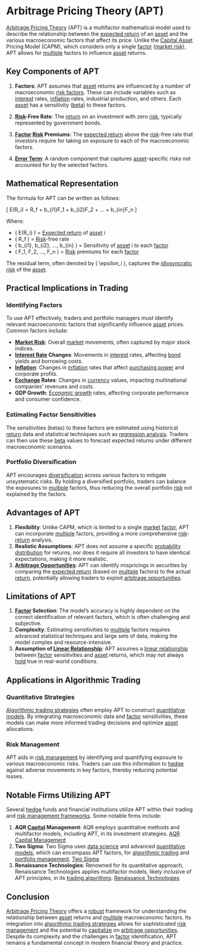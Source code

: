 # Arbitrage Pricing Theory (APT)

[Arbitrage Pricing Theory](../a/arbitrage_pricing_theory.md) (APT) is a multifactor mathematical model used to describe the relationship between the [expected return](../e/expected_return.md) of an [asset](../a/asset.md) and the various macroeconomic factors that affect its price. Unlike the [Capital Asset](../c/capital_asset.md) Pricing Model (CAPM), which considers only a single [factor](../f/factor.md) ([market risk](../m/market_risk.md)), APT allows for [multiple](../m/multiple.md) factors to influence [asset](../a/asset.md) returns.

## Key Components of APT

1. **Factors**: APT assumes that [asset](../a/asset.md) returns are influenced by a number of macroeconomic [risk factors](../r/risk_factors_in_trading.md). These can include variables such as [interest](../i/interest.md) rates, [inflation](../i/inflation.md) rates, industrial production, and others. Each [asset](../a/asset.md) has a sensitivity ([beta](../b/beta.md)) to these factors.

2. **[Risk](../r/risk.md)-Free Rate**: The [return](../r/return.md) on an investment with zero [risk](../r/risk.md), typically represented by government bonds.

3. **[Factor](../f/factor.md) [Risk](../r/risk.md) Premiums**: The [expected return](../e/expected_return.md) above the [risk](../r/risk.md)-free rate that investors require for taking on exposure to each of the macroeconomic factors.

4. **[Error Term](../e/error_term.md)**: A random component that captures [asset](../a/asset.md)-specific risks not accounted for by the selected factors.

## Mathematical Representation

The formula for APT can be written as follows:

\[ E(R_i) = R_f + b_{i1}F_1 + b_{i2}F_2 + ... + b_{in}F_n \]

Where:
- \( E(R_i) \) = [Expected return](../e/expected_return.md) of [asset](../a/asset.md) i
- \( R_f \) = [Risk](../r/risk.md)-free rate
- \( b_{i1}, b_{i2}, ..., b_{in} \) = Sensitivity of [asset](../a/asset.md) i to each [factor](../f/factor.md)
- \( F_1, F_2, ..., F_n \) = [Risk](../r/risk.md) premiums for each [factor](../f/factor.md)

The residual term, often denoted by \( \epsilon_i \), captures the [idiosyncratic risk](../i/idiosyncratic_risk.md) of the [asset](../a/asset.md).

## Practical Implications in Trading

### Identifying Factors

To use APT effectively, traders and portfolio managers must identify relevant macroeconomic factors that significantly influence [asset](../a/asset.md) prices. Common factors include:

- **[Market Risk](../m/market_risk.md)**: Overall [market](../m/market.md) movements, often captured by major stock indices.
- **[Interest Rate](../i/interest_rate.md) Changes**: Movements in [interest](../i/interest.md) rates, affecting [bond](../b/bond.md) yields and borrowing costs.
- **[Inflation](../i/inflation.md)**: Changes in [inflation](../i/inflation.md) rates that affect [purchasing power](../p/purchasing_power.md) and corporate profits.
- **[Exchange](../e/exchange.md) Rates**: Changes in [currency](../c/currency.md) values, impacting multinational companies’ revenues and costs.
- **GDP Growth**: [Economic growth](../e/economic_growth.md) rates, affecting corporate performance and consumer confidence.

### Estimating Factor Sensitivities

The sensitivities (betas) to these factors are estimated using historical [return](../r/return.md) data and statistical techniques such as [regression analysis](../r/regression_analysis.md). Traders can then use these [beta](../b/beta.md) values to forecast expected returns under different macroeconomic scenarios.

### Portfolio Diversification

APT encourages [diversification](../d/diversification.md) across various factors to mitigate unsystematic risks. By holding a diversified portfolio, traders can balance the exposures to [multiple](../m/multiple.md) factors, thus reducing the overall portfolio [risk](../r/risk.md) not explained by the factors.

## Advantages of APT

1. **Flexibility**: Unlike CAPM, which is limited to a single [market](../m/market.md) [factor](../f/factor.md), APT can incorporate [multiple](../m/multiple.md) factors, providing a more comprehensive [risk](../r/risk.md)-[return](../r/return.md) analysis.
2. **Realistic Assumptions**: APT does not assume a specific [probability distribution](../p/probability_distribution.md) for returns, nor does it require all investors to have identical expectations, making it more realistic.
3. **[Arbitrage Opportunities](../a/arbitrage_opportunities.md)**: APT can identify mispricings in securities by comparing the [expected return](../e/expected_return.md) (based on [multiple](../m/multiple.md) factors) to the actual [return](../r/return.md), potentially allowing traders to exploit [arbitrage opportunities](../a/arbitrage_opportunities.md).

## Limitations of APT

1. **[Factor](../f/factor.md) Selection**: The model’s accuracy is highly dependent on the correct identification of relevant factors, which is often challenging and subjective.
2. **Complexity**: Estimating sensitivities to [multiple](../m/multiple.md) factors requires advanced statistical techniques and large sets of data, making the model complex and resource-intensive.
3. **Assumption of [Linear Relationship](../l/linear_relationship.md)**: APT assumes a [linear relationship](../l/linear_relationship.md) between [factor](../f/factor.md) sensitivities and [asset](../a/asset.md) returns, which may not always [hold](../h/hold.md) true in real-world conditions.

## Applications in Algorithmic Trading

### Quantitative Strategies

[Algorithmic trading strategies](../a/algorithmic_trading_strategies.md) often employ APT to construct [quantitative models](../q/quantitative_models.md). By integrating macroeconomic data and [factor](../f/factor.md) sensitivities, these models can make more informed trading decisions and optimize [asset](../a/asset.md) allocations.

### Risk Management

APT aids in [risk management](../r/risk_management.md) by identifying and quantifying exposure to various macroeconomic risks. Traders can use this information to [hedge](../h/hedge.md) against adverse movements in key factors, thereby reducing potential losses.

## Notable Firms Utilizing APT

Several [hedge](../h/hedge.md) funds and financial institutions utilize APT within their trading and [risk management frameworks](../r/risk_management_frameworks.md). Some notable firms include:

1. **AQR [Capital](../c/capital.md) Management**: AQR employs quantitative methods and multifactor models, including APT, in its investment strategies. [AQR Capital Management](https://www.aqr.com)
2. **Two Sigma**: Two Sigma uses [data science](../d/data_science_in_trading.md) and advanced [quantitative models](../q/quantitative_models.md), which can encompass APT factors, for [algorithmic trading](../a/accountability.md) and [portfolio management](../p/par.md). [Two Sigma](https://www.twosigma.com)
3. **Renaissance Technologies**: Renowned for its quantitative approach, Renaissance Technologies applies multifactor models, likely inclusive of APT principles, in its [trading algorithms](../t/trading_algorithms.md). [Renaissance Technologies](https://www.rentec.com)

## Conclusion

[Arbitrage Pricing Theory](../a/arbitrage_pricing_theory.md) offers a [robust](../r/robust.md) framework for understanding the relationship between [asset](../a/asset.md) returns and [multiple](../m/multiple.md) macroeconomic factors. Its integration into [algorithmic trading strategies](../a/algorithmic_trading_strategies.md) allows for sophisticated [risk management](../r/risk_management.md) and the potential to [capitalize](../c/capitalize.md) on [arbitrage opportunities](../a/arbitrage_opportunities.md). Despite its complexity and the challenges in [factor](../f/factor.md) identification, APT remains a fundamental concept in modern financial theory and practice.
